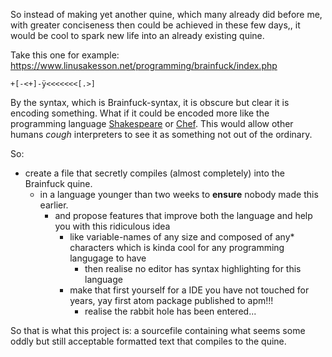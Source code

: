 So instead of making yet another quine, which many already did before me, with greater conciseness then could be achieved in these few days,, it would be cool to spark new life into an already existing quine.

Take this one for example:
https://www.linusakesson.net/programming/brainfuck/index.php
```bf
+[-<+]-ÿ<<<<<<<[.>]
```
By the syntax, which is Brainfuck-syntax, it is obscure but clear it is encoding something.
What if it could be encoded more like the programming language [Shakespeare](https://esolangs.org/wiki/Shakespeare) or [Chef](https://esolangs.org/wiki/chef).
This would allow other humans *cough* interpreters to see it as something not out of the ordinary.

So:
- create a file that secretly compiles (almost completely) into the Brainfuck quine.
  - in a language younger than two weeks to **ensure** nobody made this earlier.
    - and propose features that improve both the language and help you with this ridiculous idea
      - like variable-names of any size and composed of any* characters which is kinda cool for any programming langugage to have
        - then realise no editor has syntax highlighting for this language
	  - make that first yourself for a IDE you have not touched for years, yay first atom package published to apm!!! 
	    - realise the rabbit hole has been entered...

So that is what this project is: a sourcefile containing what seems some oddly but still acceptable formatted text that compiles to the quine.

